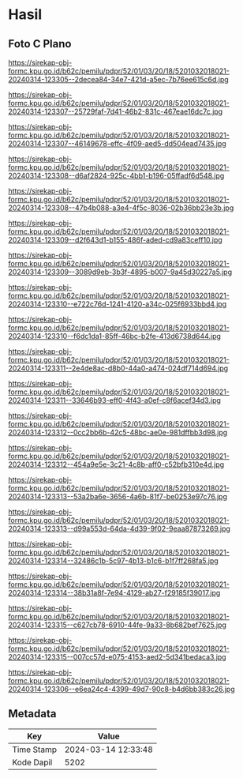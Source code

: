 # Hasil

## Foto C Plano

https://sirekap-obj-formc.kpu.go.id/b62c/pemilu/pdpr/52/01/03/20/18/5201032018021-20240314-123305--2decea84-34e7-421d-a5ec-7b76ee615c6d.jpg

https://sirekap-obj-formc.kpu.go.id/b62c/pemilu/pdpr/52/01/03/20/18/5201032018021-20240314-123307--25729faf-7d41-46b2-831c-467eae16dc7c.jpg

https://sirekap-obj-formc.kpu.go.id/b62c/pemilu/pdpr/52/01/03/20/18/5201032018021-20240314-123307--46149678-effc-4f09-aed5-dd504ead7435.jpg

https://sirekap-obj-formc.kpu.go.id/b62c/pemilu/pdpr/52/01/03/20/18/5201032018021-20240314-123308--d6af2824-925c-4bb1-b196-05ffadf6d548.jpg

https://sirekap-obj-formc.kpu.go.id/b62c/pemilu/pdpr/52/01/03/20/18/5201032018021-20240314-123308--47b4b088-a3e4-4f5c-8036-02b36bb23e3b.jpg

https://sirekap-obj-formc.kpu.go.id/b62c/pemilu/pdpr/52/01/03/20/18/5201032018021-20240314-123309--d2f643d1-b155-486f-aded-cd9a83ceff10.jpg

https://sirekap-obj-formc.kpu.go.id/b62c/pemilu/pdpr/52/01/03/20/18/5201032018021-20240314-123309--3089d9eb-3b3f-4895-b007-9a45d30227a5.jpg

https://sirekap-obj-formc.kpu.go.id/b62c/pemilu/pdpr/52/01/03/20/18/5201032018021-20240314-123310--e722c76d-1241-4120-a34c-025f6933bbd4.jpg

https://sirekap-obj-formc.kpu.go.id/b62c/pemilu/pdpr/52/01/03/20/18/5201032018021-20240314-123310--f6dc1da1-85ff-46bc-b2fe-413d6738d644.jpg

https://sirekap-obj-formc.kpu.go.id/b62c/pemilu/pdpr/52/01/03/20/18/5201032018021-20240314-123311--2e4de8ac-d8b0-44a0-a474-024df714d694.jpg

https://sirekap-obj-formc.kpu.go.id/b62c/pemilu/pdpr/52/01/03/20/18/5201032018021-20240314-123311--33646b93-eff0-4f43-a0ef-c8f6acef34d3.jpg

https://sirekap-obj-formc.kpu.go.id/b62c/pemilu/pdpr/52/01/03/20/18/5201032018021-20240314-123312--0cc2bb6b-42c5-48bc-ae0e-981dffbb3d98.jpg

https://sirekap-obj-formc.kpu.go.id/b62c/pemilu/pdpr/52/01/03/20/18/5201032018021-20240314-123312--454a9e5e-3c21-4c8b-aff0-c52bfb310e4d.jpg

https://sirekap-obj-formc.kpu.go.id/b62c/pemilu/pdpr/52/01/03/20/18/5201032018021-20240314-123313--53a2ba6e-3656-4a6b-81f7-be0253e97c76.jpg

https://sirekap-obj-formc.kpu.go.id/b62c/pemilu/pdpr/52/01/03/20/18/5201032018021-20240314-123313--d99a553d-64da-4d39-9f02-9eaa87873269.jpg

https://sirekap-obj-formc.kpu.go.id/b62c/pemilu/pdpr/52/01/03/20/18/5201032018021-20240314-123314--32486c1b-5c97-4b13-b1c6-b1f7ff268fa5.jpg

https://sirekap-obj-formc.kpu.go.id/b62c/pemilu/pdpr/52/01/03/20/18/5201032018021-20240314-123314--38b31a8f-7e94-4129-ab27-f29185f39017.jpg

https://sirekap-obj-formc.kpu.go.id/b62c/pemilu/pdpr/52/01/03/20/18/5201032018021-20240314-123315--c627cb78-6910-44fe-9a33-8b682bef7625.jpg

https://sirekap-obj-formc.kpu.go.id/b62c/pemilu/pdpr/52/01/03/20/18/5201032018021-20240314-123315--007cc57d-e075-4153-aed2-5d341bedaca3.jpg

https://sirekap-obj-formc.kpu.go.id/b62c/pemilu/pdpr/52/01/03/20/18/5201032018021-20240314-123306--e6ea24c4-4399-49d7-90c8-b4d6bb383c26.jpg


## Metadata

| Key        | Value               |
| ---------- | ------------------- |
| Time Stamp | 2024-03-14 12:33:48 |
| Kode Dapil | 5202                |



